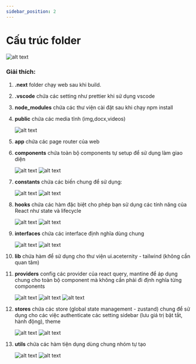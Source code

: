 ```yaml
---
sidebar_position: 2
---
```


# Cấu trúc folder

![alt text](image.png)

### Giải thích:

1. **.next** folder chạy web sau khi build.
1. **.vscode** chứa các setting như prettier khi sử dụng vscode
1. **node_modules** chứa các thư viện cài đặt sau khi chạy npm install
1. **public** chứa các media tĩnh (img,docx,videos)

   ![alt text](image-3.png)

1. **app** chứa các page router của web
1. **components** chứa toàn bộ components tự setup để sử dụng làm giao diện

   ![alt text](image-4.png)
   ![alt text](image-5.png)

1. **constants** chứa các biến chung để sử dụng:

   ![alt text](image-1.png)
   ![alt text](image-2.png)

1. **hooks** chứa các hàm đặc biệt cho phép bạn sử dụng các tính năng của React như state và lifecycle

   ![alt text](image-7.png)
   ![alt text](image-6.png)

1. **interfaces** chứa các interface định nghĩa dùng chung

   ![alt text](image-8.png)
   ![alt text](image-9.png)

1. **lib** chứa hàm để sử dụng cho thư viện ui.aceternity - tailwind (không cần quan tâm)

1. **providers** config các provider của react query, mantine để áp dụng chung cho toàn bộ component mà không cần phải đi định nghĩa từng components

   ![alt text](image-10.png)
   ![alt text](image-11.png)
   ![alt text](image-12.png)

1. **stores** chứa các store (global state management - zustand) chung để sử dụng cho các việc authenticate các setting sidebar (lưu giá trị bật tắt, hành động), theme

   ![alt text](image-13.png)
   ![alt text](image-14.png)

1. **utils** chứa các hàm tiện dụng dùng chung nhóm tự tạo

   ![alt text](image-15.png)
   ![alt text](image-16.png)
